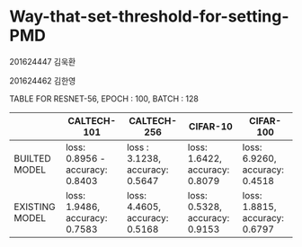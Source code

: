 # Way-that-set-threshold-for-setting-PMD
 201624447 김욱환 
 
 201624462 김한영


TABLE FOR 
   RESNET-56, EPOCH : 100, BATCH : 128

||CALTECH-101 | CALTECH-256| CIFAR-10 | CIFAR-100|
|-----|-----|-----|-----|-----|
|BUILTED MODEL| loss: 0.8956 - accuracy: 0.8403|loss : 3.1238, accuracy: 0.5647|loss: 1.6422, accuracy: 0.8079|loss: 6.9260, accuracy: 0.4518|
|EXISTING MODEL|loss: 1.9486, accuracy: 0.7583|loss: 4.4605, accuracy: 0.5168|loss: 0.5328, accuracy: 0.9153|loss: 1.8815, accuracy: 0.6797|
